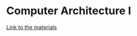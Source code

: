 # Computer Architecture I

[Link to the materials](https://hse-scicomp.gitlab.io/schedule/01-comp-arch1.html) 